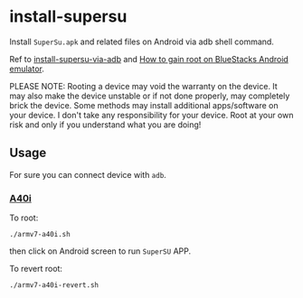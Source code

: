 # install-supersu
Install `SuperSu.apk` and related files on Android via adb shell command.

Ref to [install-supersu-via-adb](https://github.com/spff/install-supersu-via-adb/blob/master/suscript.sh) and [How to gain root on BlueStacks Android emulator](https://android.stackexchange.com/questions/224119/how-to-gain-root-on-bluestacks-android-emulator/224120#224120).

PLEASE NOTE: Rooting a device may void the warranty on the device. It may also make the device unstable or if not done properly, may completely brick the device. Some methods may install additional apps/software on your device. I don't take any responsibility for your device. Root at your own risk and only if you understand what you are doing!

## Usage
For sure you can connect device with `adb`.

### [A40i](https://www.allwinnertech.com/index.php?c=product&a=index&id=69)
To root:

    ./armv7-a40i.sh

then click on Android screen to run `SuperSU` APP.

To revert root:

    ./armv7-a40i-revert.sh
